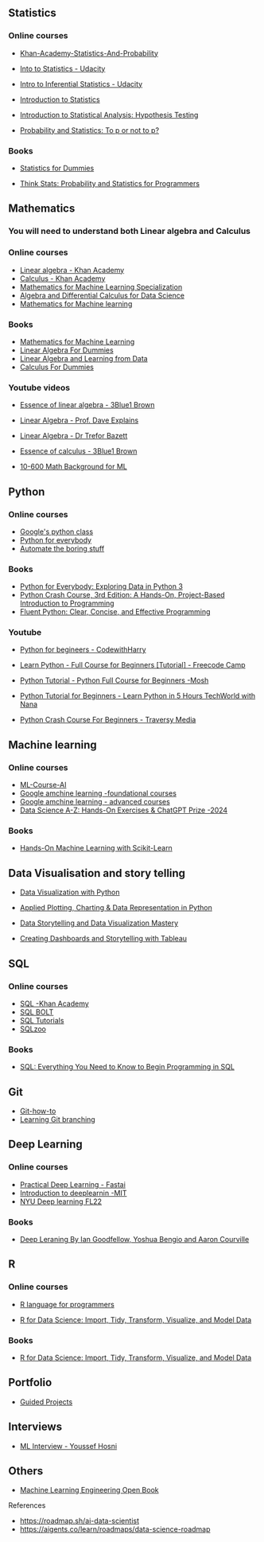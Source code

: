 ## Statistics
### Online courses
- [Khan-Academy-Statistics-And-Probability](https://www.khanacademy.org/math/statistics-probability)

- [Into to Statistics - Udacity](https://www.udacity.com/course/intro-to-statistics--st101)

- [Intro to Inferential Statistics - Udacity](https://www.udacity.com/course/intro-to-inferential-statistics--ud201)
- [Introduction to Statistics](https://www.coursera.org/learn/stanford-statistics?irclickid=w5ezT20LtxyKWXiVqWUrNT83UkHTaZTVkQQ3Uw0&irgwc=1&utm_medium=partners&utm_source=impact&utm_campaign=4863057&utm_content=b2c#syllabus)

- [Introduction to Statistical Analysis: Hypothesis Testing](https://www.coursera.org/learn/statistical-analysis-hypothesis-testing-sas?irclickid=w5ezT20LtxyKWXiVqWUrNT83UkHTaZX1kQQ3Uw0&irgwc=1&utm_medium=partners&utm_source=impact&utm_campaign=4863057&utm_content=b2c#syllabus)

- [Probability and Statistics: To p or not to p?](https://www.coursera.org/learn/probability-statistics?irclickid=w5ezT20LtxyKWXiVqWUrNT83UkHTae0ZkQQ3Uw0&irgwc=1&utm_medium=partners&utm_source=impact&utm_campaign=4863057&utm_content=b2c#syllabus)

### Books
- [Statistics for Dummies](https://www.amazon.co.uk/Statistics-Dummies-2nd-Lifestyle/dp/1119293529/)

- [Think Stats: Probability and Statistics for Programmers](https://greenteapress.com/wp/think-stats-2e/)


## Mathematics
### You will need to understand both Linear algebra and Calculus
### Online courses
- [Linear algebra - Khan Academy](https://www.khanacademy.org/math/linear-algebra)
- [Calculus - Khan Academy](https://www.khanacademy.org/math/calculus-1)
- [Mathematics for Machine Learning Specialization](https://www.coursera.org/specializations/mathematics-machine-learning?irclickid=w5ezT20LtxyKWXiVqWUrNT83UkHTacw1kQQ3Uw0&irgwc=1&utm_medium=partners&utm_source=impact&utm_campaign=4863057&utm_content=b2c#courses)
- [Algebra and Differential Calculus for Data Science](https://www.coursera.org/learn/algebra-and-differential-calculus-for-data-science?irclickid=w5ezT20LtxyKWXiVqWUrNT83UkHTaZ1lkQQ3Uw0&irgwc=1&utm_medium=partners&utm_source=impact&utm_campaign=4863057&utm_content=b2c#syllabus)
- [Mathematics for Machine learning](https://mml-book.github.io/)

### Books
- [Mathematics for Machine Learning](https://www.amazon.co.uk/Mathematics-Machine-Learning-Peter-Deisenroth/dp/110845514X)
- [Linear Algebra For Dummies](https://www.amazon.co.uk/Linear-Algebra-Dummies-Mary-Sterling/dp/0470430907)
- [Linear Algebra and Learning from Data](https://www.amazon.co.uk/Linear-Algebra-Learning-Gilbert-Strang/dp/0692196382)
- [Calculus For Dummies ](https://www.amazon.co.uk/Calculus-Dummies-Lifestyle-Mark-Ryan/dp/1119293499)


### Youtube videos
- [Essence of linear algebra - 3Blue1 Brown](https://www.youtube.com/playlist?list=PLZHQObOWTQDPD3MizzM2xVFitgF8hE_ab)
- [Linear Algebra - Prof. Dave Explains](https://www.youtube.com/playlist?list=PLybg94GvOJ9En46TNCXL2n6SiqRc_iMB8)
- [Linear Algebra - Dr Trefor Bazett](https://www.youtube.com/playlist?list=PLHXZ9OQGMqxfUl0tcqPNTJsb7R6BqSLo6)

- [Essence of calculus - 3Blue1 Brown](https://www.youtube.com/playlist?list=PLZHQObOWTQDMsr9K-rj53DwVRMYO3t5Yr)

- [10-600 Math Background for ML](https://www.youtube.com/watch?v=7MN3OP1IYk8&list=PL7y-1rk2cCsA339crwXMWUaBRuLBvPBCg)


## Python
### Online courses
- [Google's python class](https://developers.google.com/edu/python)
- [Python for everybody](https://www.py4e.com/)
- [Automate the boring stuff](https://automatetheboringstuff.com/)

### Books
- [Python for Everybody: Exploring Data in Python 3](https://www.amazon.co.uk/Python-Everybody-Exploring-Data-ebook/dp/B01IA5VIFM)
- [Python Crash Course, 3rd Edition: A Hands-On, Project-Based Introduction to Programming](https://www.amazon.co.uk/Python-Crash-Course-Eric-Matthes-ebook/dp/B09WJX22TV)
- [Fluent Python: Clear, Concise, and Effective Programming](https://www.amazon.co.uk/Fluent-Python-Concise-Effective-Programming/dp/1492056359/)

### Youtube
- [Python for begineers - CodewithHarry](https://www.youtube.com/playlist?list=PLu0W_9lII9agwh1XjRt242xIpHhPT2llg)

- [Learn Python - Full Course for Beginners [Tutorial] - Freecode Camp](https://www.youtube.com/watch?v=rfscVS0vtbw)

- [Python Tutorial - Python Full Course for Beginners -Mosh](https://www.youtube.com/watch?v=_uQrJ0TkZlc)

- [Python Tutorial for Beginners - Learn Python in 5 Hours TechWorld with Nana](https://www.youtube.com/watch?v=t8pPdKYpowI)

- [Python Crash Course For Beginners - Traversy Media
](https://www.youtube.com/watch?v=JJmcL1N2KQs)


## Machine learning
### Online courses
- [ML-Course-AI](https://mlcourse.ai/book/topic01/topic01_intro.html)
- [Google amchine learning -foundational courses](https://developers.google.com/machine-learning/foundational-courses)
- [Google amchine learning - advanced courses](https://developers.google.com/machine-learning/advanced-courses)
- [Data Science A-Z: Hands-On Exercises & ChatGPT Prize -2024](https://www.udemy.com/course/datascience/?couponCode=KEEPLEARNING)

### Books
- [Hands-On Machine Learning with Scikit-Learn](https://www.amazon.co.uk/Hands-Machine-Learning-Scikit-Learn-TensorFlow/dp/1098125975)


## Data Visualisation and story telling
- [Data Visualization with Python](https://www.coursera.org/learn/python-for-data-visualization)
- [Applied Plotting, Charting & Data Representation in Python](https://www.coursera.org/learn/python-plotting)

- [Data Storytelling and Data Visualization Mastery](https://www.udemy.com/course/mastering-the-art-of-data-visualization-2020/)

- [Creating Dashboards and Storytelling with Tableau](https://www.coursera.org/learn/dataviz-dashboards)

## SQL
### Online courses
- [SQL -Khan Academy](https://www.khanacademy.org/computing/computer-programming/sql)<br>
- [SQL BOLT](https://sqlbolt.com/) <br>
- [SQL Tutorials](https://www.sqltutorial.org/) <br>
- [SQLzoo](https://sqlzoo.net/wiki/SQL_Tutorial) <br>

### Books
- [SQL: Everything You Need to Know to Begin Programming in SQL](https://www.amazon.co.uk/dp/1712962493)

## Git
 - [Git-how-to](https://githowto.com/)
 - [Learning Git branching](https://learngitbranching.js.org/)

## Deep Learning
### Online courses
- [Practical Deep Learning - Fastai](https://course.fast.ai/)
- [Introduction to deeplearnin -MIT](http://introtodeeplearning.com/)
- [NYU Deep learning FL22](https://www.youtube.com/playlist?list=PLLHTzKZzVU9d_3TcHbyiAjl5qCbpJR-o0)


### Books
- [Deep Leraning By Ian Goodfellow, Yoshua Bengio and Aaron Courville](https://www.deeplearningbook.org/)

## R
### Online courses
- [R language for programmers](https://www.johndcook.com/blog/r_language_for_programmers/)

- [R for Data Science: Import, Tidy, Transform, Visualize, and Model Data](https://r4ds.hadley.nz/)

### Books
- [R for Data Science: Import, Tidy, Transform, Visualize, and Model Data](https://www.amazon.co.uk/Data-Science-Transform-Visualize-Model/dp/1492097403)


## Portfolio
- [Guided Projects](https://github.com/youssefHosni/Awesome-AI-Data-Guided-Projects?tab=readme-ov-file)

## Interviews
- [ML Interview - Youssef Hosni](https://www.linkedin.com/feed/update/urn:li:activity:7193990960748314626/)

## Others
- [Machine Learning Engineering Open Book](https://github.com/stas00/ml-engineering?tab=readme-ov-file#machine-learning-engineering-open-book)


References
- https://roadmap.sh/ai-data-scientist
- https://aigents.co/learn/roadmaps/data-science-roadmap
